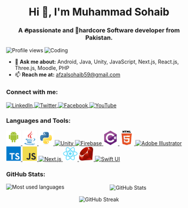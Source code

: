 <h1 align="center">Hi 👋, I'm Muhammad Sohaib</h1>
<h3 align="center">A 🔥passionate and 💪hardcore Software developer from Pakistan.</h3>
<img align="right" width="400" src="https://i.pinimg.com/originals/e4/26/70/e426702edf874b181aced1e2fa5c6cde.gif" alt="Coding">

<p align="left">
  <img src="https://komarev.com/ghpvc/?username=msohaib-maker&label=Profile%20views&color=0e75b6&style=flat" alt="Profile views" />
</p>

- 💬 **Ask me about:** Android, Java, Unity, JavaScript, Next.js, React.js, Three.js, Moodle, PHP
- 📫 **Reach me at:** [afzalsohaib59@gmail.com](mailto:afzalsohaib59@gmail.com)

<h3 align="left">Connect with me:</h3>
<p align="left">
  <a href="https://linkedin.com/in/sohaib-amir-8bba7a230/" target="blank">
    <img align="center" src="https://raw.githubusercontent.com/rahuldkjain/github-profile-readme-generator/master/src/images/icons/Social/linked-in-alt.svg" alt="LinkedIn" height="30" width="40" />
  </a>
  <a href="https://x.com/Sohaib844590610" target="blank">
    <img align="center" src="https://upload.wikimedia.org/wikipedia/commons/thumb/6/6f/Logo_of_Twitter.svg/1280px-Logo_of_Twitter.svg.png" alt="Twitter" height="30" width="40" />
  </a>
  <a href="https://www.facebook.com/sohaib.amir.946" target="blank">
    <img align="center" src="https://upload.wikimedia.org/wikipedia/commons/5/51/Facebook_f_logo_%282019%29.svg" alt="Facebook" height="30" width="40" />
  </a>
  <a href="https://www.youtube.com/@GameXRants22" target="blank">
    <img align="center" src="https://upload.wikimedia.org/wikipedia/commons/4/42/YouTube_icon_%282013-2017%29.png" alt="YouTube" height="30" width="40" />
  </a>
</p>

<h3 align="left">Languages and Tools:</h3>
<p align="left">
  <!-- Existing tools and languages -->
  <a href="https://developer.android.com" target="_blank" rel="noreferrer">
    <img src="https://raw.githubusercontent.com/devicons/devicon/master/icons/android/android-original-wordmark.svg" alt="Android" width="40" height="40" />
  </a>
  <a href="https://www.java.com" target="_blank" rel="noreferrer">
    <img src="https://raw.githubusercontent.com/devicons/devicon/master/icons/java/java-original.svg" alt="Java" width="40" height="40" />
  </a>
  <a href="https://www.python.org" target="_blank" rel="noreferrer">
    <img src="https://raw.githubusercontent.com/devicons/devicon/master/icons/python/python-original.svg" alt="Python" width="40" height="40" />
  </a>
  <a href="https://unity.com/" target="_blank" rel="noreferrer">
    <img src="https://www.vectorlogo.zone/logos/unity3d/unity3d-icon.svg" alt="Unity" width="40" height="40" />
  </a>
  <a href="https://firebase.google.com/" target="_blank" rel="noreferrer">
    <img src="https://www.vectorlogo.zone/logos/firebase/firebase-icon.svg" alt="Firebase" width="40" height="40" />
  </a>
  <a href="https://www.w3schools.com/cs/" target="_blank" rel="noreferrer">
    <img src="https://raw.githubusercontent.com/devicons/devicon/master/icons/csharp/csharp-original.svg" alt="C#" width="40" height="40" />
  </a>
  <a href="https://www.w3.org/html/" target="_blank" rel="noreferrer">
    <img src="https://raw.githubusercontent.com/devicons/devicon/master/icons/html5/html5-original-wordmark.svg" alt="HTML5" width="40" height="40" />
  </a>
  <a href="https://www.adobe.com/in/products/illustrator.html" target="_blank" rel="noreferrer">
    <img src="https://www.vectorlogo.zone/logos/adobe_illustrator/adobe_illustrator-icon.svg" alt="Adobe Illustrator" width="40" height="40" />
  </a>
  <!-- New tools and languages -->
  <a href="https://www.typescriptlang.org/" target="_blank" rel="noreferrer">
    <img src="https://raw.githubusercontent.com/devicons/devicon/master/icons/typescript/typescript-original.svg" alt="TypeScript" width="40" height="40" />
  </a>
  <a href="https://developer.mozilla.org/en-US/docs/Web/JavaScript" target="_blank" rel="noreferrer">
    <img src="https://raw.githubusercontent.com/devicons/devicon/master/icons/javascript/javascript-original.svg" alt="JavaScript" width="40" height="40" />
  </a>
  <a href="https://nextjs.org/" target="_blank" rel="noreferrer">
    <img src="/_next/image?url=https%3A%2F%2Fwww.datocms-assets.com%2F98835%2F1684410508-image-7.png&w=640&q=75" alt="Next.js" width="40" height="40" />
  </a>
  <a href="https://reactjs.org/" target="_blank" rel="noreferrer">
    <img src="https://raw.githubusercontent.com/devicons/devicon/master/icons/react/react-original.svg" alt="React" width="40" height="40" />
  </a>
  <a href="https://www.ruby-lang.org/" target="_blank" rel="noreferrer">
    <img src="https://raw.githubusercontent.com/devicons/devicon/master/icons/ruby/ruby-original.svg" alt="Ruby" width="40" height="40" />
  </a>
  <a href="https://developer.apple.com/xcode/swiftui/" target="_blank" rel="noreferrer">
    <img src="https://upload.wikimedia.org/wikipedia/commons/9/9d/Swift_logo.svg" alt="Swift UI" width="40" height="40" />
  </a>
</p>

<h3 align="left">GitHub Stats:</h3>
<p align="left">
  <img align="left" src="https://github-readme-stats.vercel.app/api/top-langs?username=msohaib-maker&show_icons=true&locale=en&layout=compact&theme=dark" alt="Most used languages" />
</p>
<p align="center">
  <img align="center" src="https://github-readme-stats.vercel.app/api?username=msohaib-maker&show_icons=true&locale=en&theme=dark" alt="GitHub Stats" />
</p>
<p align="center">
  <img align="center" src="https://github-readme-streak-stats.herokuapp.com/?user=msohaib-maker&theme=dark" alt="GitHub Streak" />
</p>
